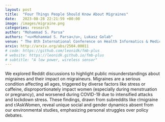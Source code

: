 ```yaml
---
layout: post
title:  "Four Things People Should Know About Migraines"
date:   2023-08-28 22:21:59 +00:00
image: /images/migraine.png
categories: research
author: "Mohammad S. Parsa"
authors: "<u>Mohammad S. Parsa</u>, Lukasz Golab"
venue: " The 8th International Conference on Health Informatics & Medical Systems (HIMS'22)"
arxiv: http://arxiv.org/abs/2504.00011
# code: https://github.com/leonidk/fmb-plus
# website: https://leonidk.github.io/fmb-plus
# subtitle: "A low power, wireless sensor"
---
```

We explored Reddit discussions to highlight public misunderstandings about migraines and their impact on migraineurs. Migraines are a serious condition affecting all ages, triggered by diverse factors like stress or caffeine, disproportionately impact women (especially during menstruation or pregnancy), and worsened during COVID-19 due to intensified attacks and lockdown stress. These findings, drawn from subreddits like r/migraine and r/AskWomen, reveal unique social and gender dynamics absent from our environmental studies, emphasizing personal struggles over policy debates.
